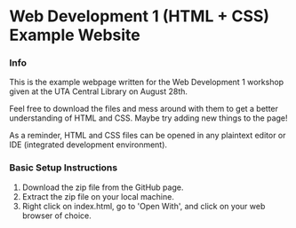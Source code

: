 # Web Development 1 (HTML + CSS) Example Website

### Info

This is the example webpage written for the Web Development 1 workshop given at the UTA Central Library on August 28th.

Feel free to download the files and mess around with them to get a better understanding of HTML and CSS. Maybe try adding new things to the page!

As a reminder, HTML and CSS files can be opened in any plaintext editor or IDE (integrated development environment).

### Basic Setup Instructions

1. Download the zip file from the GitHub page.
2. Extract the zip file on your local machine.
3. Right click on index.html, go to 'Open With', and click on your web browser of choice.